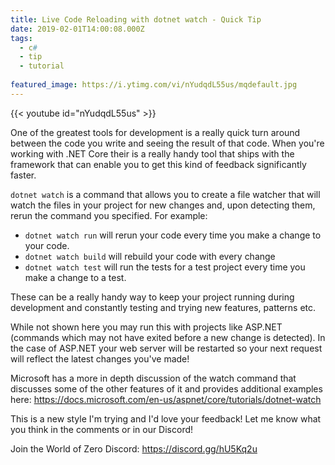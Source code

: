 ```yaml
---
title: Live Code Reloading with dotnet watch - Quick Tip
date: 2019-02-01T14:00:08.000Z
tags:
  - c#
  - tip
  - tutorial
  
featured_image: https://i.ytimg.com/vi/nYudqdL55us/mqdefault.jpg
---
```


{{< youtube id="nYudqdL55us" >}}

One of the greatest tools for development is a really quick turn around between the code you write and seeing the result of that code. When you're working with .NET Core their is a really handy tool that ships with the framework that can enable you to get this kind of feedback significantly faster.

`dotnet watch` is a command that allows you to create a file watcher that will watch the files in your project for new changes and, upon detecting them, rerun the command you specified. For example:

* `dotnet watch run` will rerun your code every time you make a change to your code.
* `dotnet watch build` will rebuild your code with every change
* `dotnet watch test` will run the tests for a test project every time you make a change to a test.

These can be a really handy way to keep your project running during development and constantly testing and trying new features, patterns etc.

While not shown here you may run this with projects like ASP.NET  (commands which may not have exited before a new change is detected). In the case of ASP.NET your web server will be restarted so your next request will reflect the latest changes you've made!

Microsoft has a more in depth discussion of the watch command that discusses some of the other features of it and provides additional examples here: https://docs.microsoft.com/en-us/aspnet/core/tutorials/dotnet-watch

This is a new style I'm trying and I'd love your feedback! Let me know what you think in the comments or in our Discord!

Join the World of Zero Discord: https://discord.gg/hU5Kq2u